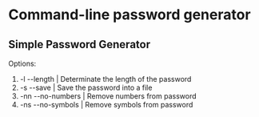 # Command-line password generator
## Simple Password Generator

Options:
1. -l --length <number> | Determinate the length of the password
2. -s --save | Save the password into a file
3. -nn --no-numbers | Remove numbers from password
4. -ns --no-symbols | Remove symbols from password

